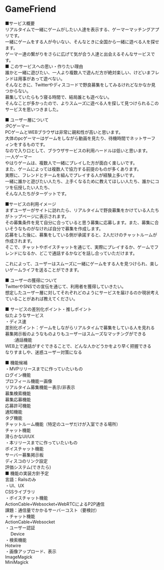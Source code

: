 # GameFriend
■サービス概要<br>
リアルタイムで一緒にゲームがしたい人達を表示する、ゲーマーマッチングアプリです。<br>
一緒にゲームをする人が今いない、そんなときに全国から一緒に遊べる人を探せます。<br>
ゲーマー達の繋がりをさらに広げて気が合う人達と出会えるそんなサービスです。<br>
■ このサービスへの思い・作りたい理由<br>
誰かと一緒に遊びたい、一人より複数人で遊んだ方が絶対楽しい、けどいまフレンドは用事があって遊べない。<br>
そんなときに、Twitterやディスコードで野良募集をしてみるけれどなかなか見つからない。<br>
募集していたらもう寝る時間で、結局誰とも遊べない。<br>
そんなことが多かったので、よりスムーズに遊べる人を探して見つけられるこのサービスを思いつきました。<br>

■ ユーザー層について<br>
:PCゲーマー<br>
PCゲームとWEBブラウザは非常に親和性が高いと思います。<br>
大体のpcゲーマーはゲームをしながら動画を見たり、待機時間でネットサーフィンをするものです。<br>
なので入り口として、ブラウザサービスの利用ハードルは低いと思います。<br>
:一人ゲーマー<br>
やはりゲームは、複数人で一緒にプレイした方が面白く楽しいです。<br>
また、ゲームによっては複数人で協力する前提のものが多くあります。<br>
実際に、フレンドとチームを組んでプレイする人が経験上多いです。<br>
一緒に誰かと遊びたい人たち、上手くなるために教えてほしい人たち、誰かにコツを伝授したい人たち、<br>
そんな人たちがターゲットです。<br>

■サービスの利用イメージ<br>
まずユーザーがサイトに訪れたら、リアルタイムで野良募集をかけている人たちがトップページに表示されます。<br>
その募集条件を見て自分に合っていると思う募集に応募します。また、募集に合いそうなものがなければ自分で募集を作成します。<br>
応募をした後に、募集をしている側が承諾すると、2人だけのチャットルームが作成されます。<br>
そこで、チャットやボイスチャットを通じて、実際にプレイするか、ゲームでフレンドになるか、どこで通話するかなどを話し合っていただけます。<br>

これによって、ユーザーはスムーズに一緒にゲームをする人を見つけられ、楽しいゲームライフを送ることができます。<br>

■ ユーザーの獲得について<br>
TwitterやSNSでの宣伝を通じて、利用者を獲得していきたい。<br>
想定したユーザー層に対してそれぞれどのようにサービスを届けるのか現状考えていることがあれば教えてください。<br>

■ サービスの差別化ポイント・推しポイント<br>
似たようなサービス<br>
・ディス速<br>
    差別化ポイント：ゲームをしながらリアルタイムで募集をしている人を見れる<br>
                募集掲示板のようなものよりもユーザーはスムーズなマッチングができる<br>
             　　:通話機能<br>
                WEB上で通話がすぐできることで、どんな人かどうかをより早く把握できる<br>
                なりすましや、迷惑ユーザー対策になる<br>

■ 機能候補<br>
・MVPリリースまでに作っていたいもの<br>
    ログイン機能<br>
    プロフィール機能ー画像<br>
    リアルタイム募集機能ー表示/非表示<br>
    募集検索機能<br>
    募集応募機能<br>
    応募許可機能<br>
    通知機能<br>
    タグ機能<br>
    チャットルーム機能（特定のユーザだけが入室できる場所）<br>
    チャット機能<br>
    滑らかなUI/UX<br>
・本リリースまでに作っていたいもの<br>
    ボイスチャット機能<br>
    サーバー募集掲示板<br>
    ディスコのリンク設定<br>
    評価システム(できたら)<br>
■ 機能の実装方針予定<br>
    言語：Railsのみ<br>
    ・UI、UX<br>
        CSSライブラリ<br>
    ・ボイスチャット機能<br>
        ActionCable+Websocket+WebRTCによるP2P通信<br>
        課題：通信量でかかるサーバーコスト（要検討）<br>
    ・チャット機能<br>
        ActionCable+Websocket<br>
    ・ユーザー認証<br>
    　  Device<br>
    ・検索機能<br>
        Hotwire<br>
    ・画像アップロード、表示<br>
        ImageMagick<br>
        MiniMagick<br>
